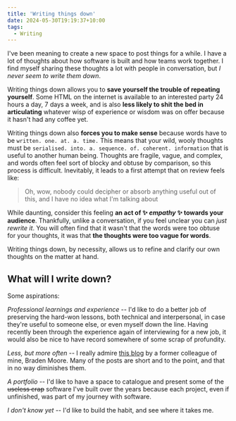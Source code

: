 ```yaml
---
title: 'Writing things down'
date: 2024-05-30T19:19:37+10:00
tags:
  - Writing
---
```


I've been meaning to create a new space to post things for a while. I have a lot of thoughts about how software is built and how teams work together. I find myself sharing these thoughts a lot with people in conversation, but _I never seem to write them down_.

<!--more-->

Writing things down allows you to **save yourself the trouble of repeating yourself**. Some HTML on the internet is available to an interested party 24 hours a day, 7 days a week, and is also **less likely to shit the bed in articulating** whatever wisp of experience or wisdom was on offer because it hasn't had any coffee yet.

Writing things down also **forces you to make sense** because words have to be `written. one. at. a. time.` This means that your wild, wooly thoughts must be `serialised. into. a. sequence. of. coherent. information` that is useful to another human being. Thoughts are fragile, vague, and complex, and words often feel sort of blocky and obtuse by comparison, so this process is difficult. Inevitably, it leads to a first attempt that on review feels like:

> Oh, wow, nobody could decipher or absorb anything useful out of this, and I have no idea what I'm talking about

While daunting, consider this feeling **an act of :sparkles: _empathy_ :sparkles: towards your audience**. Thankfully, unlike a conversation, if you feel unclear you can _just rewrite it_. You will often find that it wasn't that the words were too obtuse for your thoughts, it was that **the thoughts were too vague for words**.

Writing things down, by necessity, allows us to refine and clarify our own thoughts on the matter at hand.

## What will I write down?

Some aspirations:

_Professional learnings and experience_ -- I'd like to do a better job of preserving the hard-won lessons, both technical and interpersonal, in case they're useful to someone else, or even myself down the line. Having recently been through the experience again of interviewing for a new job, it would also be nice to have record somewhere of some scrap of profundity.

_Less, but more often_ -- I really admire [this blog](https://www.bradenmoore.net/) by a former colleague of mine, Braden Moore. Many of the posts are short and to the point, and that in no way diminishes them.

_A portfolio_ -- I'd like to have a space to catalogue and present some of the ~~useless crap~~ software I've built over the years because each project, even if unfinished, was part of my journey with software.

_I don't know yet_ -- I'd like to build the habit, and see where it takes me.